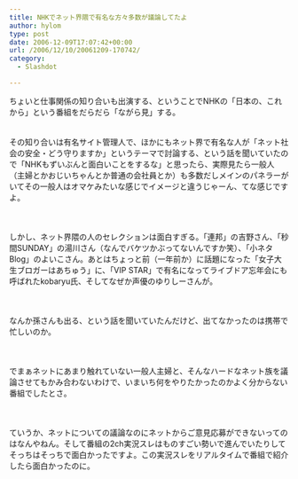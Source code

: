 ```yaml
---
title: NHKでネット界隈で有名な方々多数が議論してたよ
author: hylom
type: post
date: 2006-12-09T17:07:42+00:00
url: /2006/12/10/20061209-170742/
category:
  - Slashdot

---
```

ちょいと仕事関係の知り合いも出演する、ということでNHKの「日本の、これから」という番組をだらだら「ながら見」する。  
</br>   
その知り合いは有名サイト管理人で、ほかにもネット界で有名な人が「ネット社会の安全・どう守りますか」というテーマで討論する、という話を聞いていたので「NHKもずいぶんと面白いことをするな」と思ったら、実際見たら一般人（主婦とかおじいちゃんとか普通の会社員とか）も多数だしメインのパネラーがいてその一般人はオマケみたいな感じでイメージと違うじゃーん、てな感じですよ。</br>  
</br>   
しかし、ネット界隈の人のセレクションは面白すぎる。「連邦」の吉野さん、「秒間SUNDAY」の湯川さん（なんでバケツかぶってないんですか笑）、「小ネタBlog」のよいこさん。あとはちょっと前（一年前か）に話題になった「女子大生ブロガーはあちゅう」に、「VIP STAR」で有名になってライブドア忘年会にも呼ばれたkobaryu氏、そしてなぜか声優のゆりしーさんが。</br>  
</br>   
なんか孫さんも出る、という話を聞いていたんだけど、出てなかったのは携帯で忙しいのか。</br>  
</br>   
でまぁネットにあまり触れていない一般人主婦と、そんなハードなネット族を議論させてもかみ合わないわけで、いまいち何をやりたかったのかよく分からない番組でしたとさ。</br>  
</br>   
ていうか、ネットについての議論なのにネットからご意見応募ができないってのはなんやねん。そして番組の2ch実況スレはものすごい勢いで進んでいたりしてそっちはそっちで面白かったですよ。この実況スレをリアルタイムで番組で紹介したら面白かったのに。</br>  
</br>  
</br>

